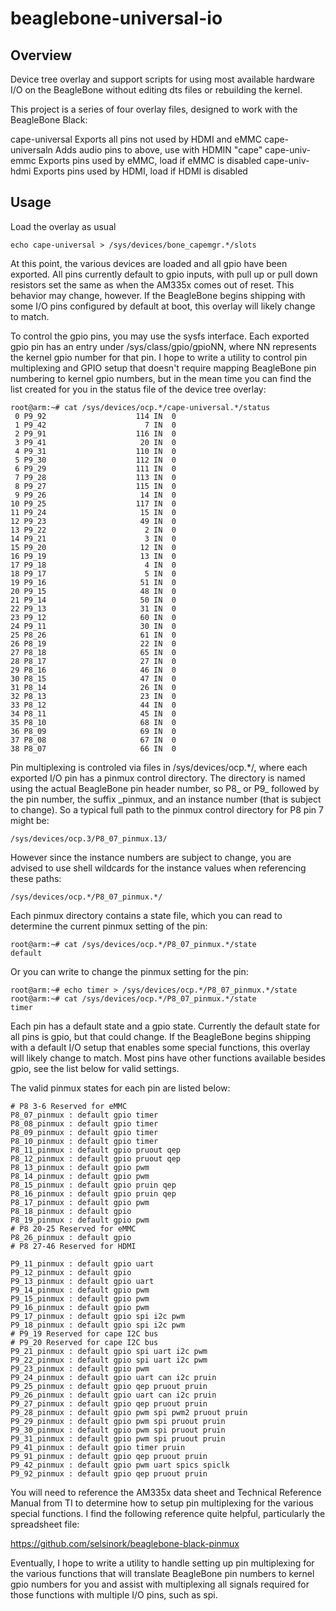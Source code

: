 beaglebone-universal-io
=======================

Overview
--------

Device tree overlay and support scripts for using most available
hardware I/O on the BeagleBone without editing dts files or rebuilding
the kernel.

This project is a series of four overlay files, designed to work with
the BeagleBone Black:

  cape-universal  Exports all pins not used by HDMI and eMMC
  cape-universaln Adds audio pins to above, use with HDMIN "cape"
  cape-univ-emmc  Exports pins used by eMMC, load if eMMC is disabled
  cape-univ-hdmi  Exports pins used by HDMI, load if HDMI is disabled


Usage
-----

Load the overlay as usual

    echo cape-universal > /sys/devices/bone_capemgr.*/slots

At this point, the various devices are loaded and all gpio have been
exported.  All pins currently default to gpio inputs, with pull up or
pull down resistors set the same as when the AM335x comes out of reset.
This behavior may change, however.  If the BeagleBone begins shipping
with some I/O pins configured by default at boot, this overlay will
likely change to match.

To control the gpio pins, you may use the sysfs interface.  Each
exported gpio pin has an entry under /sys/class/gpio/gpioNN, where NN
represents the kernel gpio number for that pin.  I hope to write a
utility to control pin multiplexing and GPIO setup that doesn't
require mapping BeagleBone pin numbering to kernel gpio numbers, but
in the mean time you can find the list created for you in the status
file of the device tree overlay:

    root@arm:~# cat /sys/devices/ocp.*/cape-universal.*/status
     0 P9_92                    114 IN  0
     1 P9_42                      7 IN  0
     2 P9_91                    116 IN  0
     3 P9_41                     20 IN  0
     4 P9_31                    110 IN  0
     5 P9_30                    112 IN  0
     6 P9_29                    111 IN  0
     7 P9_28                    113 IN  0
     8 P9_27                    115 IN  0
     9 P9_26                     14 IN  0
    10 P9_25                    117 IN  0
    11 P9_24                     15 IN  0
    12 P9_23                     49 IN  0
    13 P9_22                      2 IN  0
    14 P9_21                      3 IN  0
    15 P9_20                     12 IN  0
    16 P9_19                     13 IN  0
    17 P9_18                      4 IN  0
    18 P9_17                      5 IN  0
    19 P9_16                     51 IN  0
    20 P9_15                     48 IN  0
    21 P9_14                     50 IN  0
    22 P9_13                     31 IN  0
    23 P9_12                     60 IN  0
    24 P9_11                     30 IN  0
    25 P8_26                     61 IN  0
    26 P8_19                     22 IN  0
    27 P8_18                     65 IN  0
    28 P8_17                     27 IN  0
    29 P8_16                     46 IN  0
    30 P8_15                     47 IN  0
    31 P8_14                     26 IN  0
    32 P8_13                     23 IN  0
    33 P8_12                     44 IN  0
    34 P8_11                     45 IN  0
    35 P8_10                     68 IN  0
    36 P8_09                     69 IN  0
    37 P8_08                     67 IN  0
    38 P8_07                     66 IN  0

Pin multiplexing is controled via files in /sys/devices/ocp.*/, where
each exported I/O pin has a pinmux control directory.  The directory is
named using the actual BeagleBone pin header number, so P8_ or P9_ 
followed by the pin number, the suffix _pinmux, and an instance number
(that is subject to change).  So a typical full path to the pinmux
control directory for P8 pin 7 might be:

    /sys/devices/ocp.3/P8_07_pinmux.13/

However since the instance numbers are subject to change, you are
advised to use shell wildcards for the instance values when referencing
these paths:

    /sys/devices/ocp.*/P8_07_pinmux.*/

Each pinmux directory contains a state file, which you can read to
determine the current pinmux setting of the pin:

    root@arm:~# cat /sys/devices/ocp.*/P8_07_pinmux.*/state
    default

Or you can write to change the pinmux setting for the pin:

    root@arm:~# echo timer > /sys/devices/ocp.*/P8_07_pinmux.*/state
    root@arm:~# cat /sys/devices/ocp.*/P8_07_pinmux.*/state
    timer

Each pin has a default state and a gpio state.  Currently the default
state for all pins is gpio, but that could change.  If the BeagleBone
begins shipping with a default I/O setup that enables some special
functions, this overlay will likely change to match.  Most pins have
other functions available besides gpio, see the list below for valid
settings.

The valid pinmux states for each pin are listed below:

    # P8 3-6 Reserved for eMMC
    P8_07_pinmux : default gpio timer 
    P8_08_pinmux : default gpio timer 
    P8_09_pinmux : default gpio timer 
    P8_10_pinmux : default gpio timer 
    P8_11_pinmux : default gpio pruout qep 
    P8_12_pinmux : default gpio pruout qep 
    P8_13_pinmux : default gpio pwm 
    P8_14_pinmux : default gpio pwm 
    P8_15_pinmux : default gpio pruin qep 
    P8_16_pinmux : default gpio pruin qep 
    P8_17_pinmux : default gpio pwm 
    P8_18_pinmux : default gpio 
    P8_19_pinmux : default gpio pwm 
    # P8 20-25 Reserved for eMMC
    P8_26_pinmux : default gpio 
    # P8 27-46 Reserved for HDMI

    P9_11_pinmux : default gpio uart 
    P9_12_pinmux : default gpio 
    P9_13_pinmux : default gpio uart 
    P9_14_pinmux : default gpio pwm 
    P9_15_pinmux : default gpio pwm 
    P9_16_pinmux : default gpio pwm 
    P9_17_pinmux : default gpio spi i2c pwm 
    P9_18_pinmux : default gpio spi i2c pwm 
    # P9_19 Reserved for cape I2C bus
    # P9_20 Reserved for cape I2C bus
    P9_21_pinmux : default gpio spi uart i2c pwm 
    P9_22_pinmux : default gpio spi uart i2c pwm 
    P9_23_pinmux : default gpio pwm 
    P9_24_pinmux : default gpio uart can i2c pruin 
    P9_25_pinmux : default gpio qep pruout pruin 
    P9_26_pinmux : default gpio uart can i2c pruin 
    P9_27_pinmux : default gpio qep pruout pruin 
    P9_28_pinmux : default gpio pwm spi pwm2 pruout pruin 
    P9_29_pinmux : default gpio pwm spi pruout pruin 
    P9_30_pinmux : default gpio pwm spi pruout pruin 
    P9_31_pinmux : default gpio pwm spi pruout pruin 
    P9_41_pinmux : default gpio timer pruin 
    P9_91_pinmux : default gpio qep pruout pruin 
    P9_42_pinmux : default gpio pwm uart spics spiclk 
    P9_92_pinmux : default gpio qep pruout pruin 

You will need to reference the AM335x data sheet and Technical Reference
Manual from TI to determine how to setup pin multiplexing for the
various special functions.  I find the following reference quite
helpful, particularly the spreadsheet file:

https://github.com/selsinork/beaglebone-black-pinmux

Eventually, I hope to write a utility to handle setting up pin
multiplexing for the various functions that will translate BeagleBone
pin numbers to kernel gpio numbers for you and assist with multiplexing
all signals required for those functions with multiple I/O pins, such
as spi.

